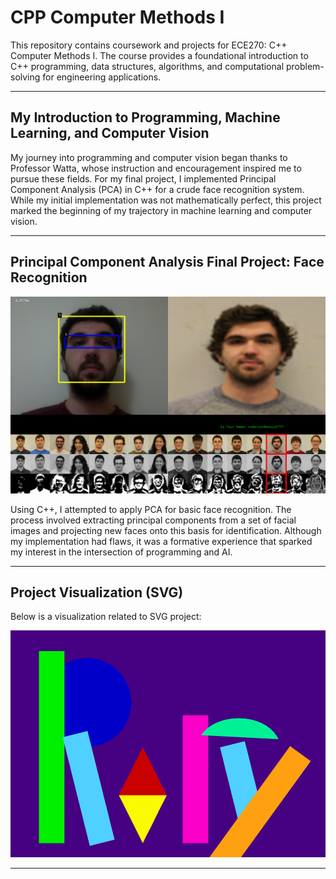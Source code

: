 # CPP Computer Methods I

This repository contains coursework and projects for ECE270: C++ Computer Methods I. The course provides a foundational introduction to C++ programming, data structures, algorithms, and computational problem-solving for engineering applications.

---

## My Introduction to Programming, Machine Learning, and Computer Vision

My journey into programming and computer vision began thanks to Professor Watta, whose instruction and encouragement inspired me to pursue these fields. For my final project, I implemented Principal Component Analysis (PCA) in C++ for a crude face recognition system. While my initial implementation was not mathematically perfect, this project marked the beginning of my trajectory in machine learning and computer vision.

---

## Principal Component Analysis Final Project: Face Recognition

![PCA Face Recognition Project](https://github.com/RLR-GitHub/ECE270/blob/master/PCA_Face_Rec.png)

Using C++, I attempted to apply PCA for basic face recognition. The process involved extracting principal components from a set of facial images and projecting new faces onto this basis for identification. Although my implementation had flaws, it was a formative experience that sparked my interest in the intersection of programming and AI.

---

## Project Visualization (SVG)

Below is a visualization related to SVG project:

![SVG Visualization](https://github.com/RLR-GitHub/ECE270/blob/master/Screen%20Shot%202018-05-21%20at%209.52.22%20PM.png)

---
